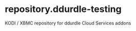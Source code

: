 repository.ddurdle-testing
==========================

KODI / XBMC repository for ddurdle Cloud Services addons


